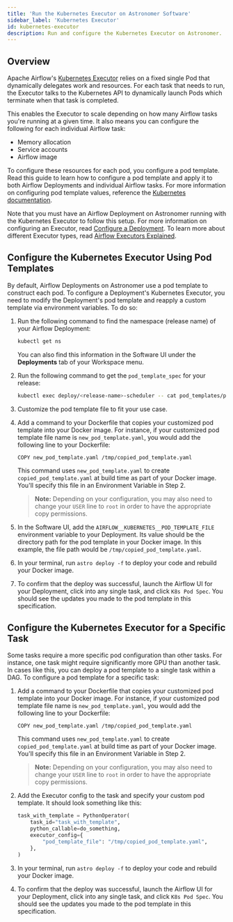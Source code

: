 ```yaml
---
title: 'Run the Kubernetes Executor on Astronomer Software'
sidebar_label: 'Kubernetes Executor'
id: kubernetes-executor
description: Run and configure the Kubernetes Executor on Astronomer.
---
```


## Overview

Apache Airflow's [Kubernetes Executor](https://airflow.apache.org/docs/apache-airflow/stable/executor/kubernetes.html) relies on a fixed single Pod that dynamically delegates work and resources. For each task that needs to run, the Executor talks to the Kubernetes API to dynamically launch Pods which terminate when that task is completed.

This enables the Executor to scale depending on how many Airflow tasks you're running at a given time. It also means you can configure the following for each individual Airflow task:

- Memory allocation
- Service accounts
- Airflow image

To configure these resources for each pod, you configure a pod template. Read this guide to learn how to configure a pod template and apply it to both Airflow Deployments and individual Airflow tasks. For more information on configuring pod template values, reference the [Kubernetes documentation](https://kubernetes.io/docs/concepts/workloads/pods/#pod-templates).

Note that you must have an Airflow Deployment on Astronomer running with the Kubernetes Executor to follow this setup. For more information on configuring an Executor, read [Configure a Deployment](configure-deployment.md). To learn more about different Executor types, read [Airflow Executors Explained](https://www.astronomer.io/guides/airflow-executors-explained).

## Configure the Kubernetes Executor Using Pod Templates

By default, Airflow Deployments on Astronomer use a pod template to construct each pod. To configure a Deployment's Kubernetes Executor, you need to modify the Deployment's pod template and reapply a custom template via environment variables. To do so:

1. Run the following command to find the namespace (release name) of your Airflow Deployment:

    ```bash
    kubectl get ns
    ```

    You can also find this information in the Software UI under the **Deployments** tab of your Workspace menu.

2. Run the following command to get the `pod_template_spec` for your release:

    ```bash
    kubectl exec deploy/<release-name>-scheduler -- cat pod_templates/pod_template_file.yaml > new_pod_template_file.yaml
    ```

3. Customize the pod template file to fit your use case.
4. Add a command to your Dockerfile that copies your customized pod template into your Docker image. For instance, if your customized pod template file name is `new_pod_template.yaml`, you would add the following line to your Dockerfile:

    ```
    COPY new_pod_template.yaml /tmp/copied_pod_template.yaml
    ```

    This command uses `new_pod_template.yaml` to create `copied_pod_template.yaml` at build time as part of your Docker image. You'll specify this file in an Environment Variable in Step 2.

    > **Note:** Depending on your configuration, you may also need to change your `USER` line to `root` in order to have the appropriate copy permissions.

5. In the Software UI, add the `AIRFLOW__KUBERNETES__POD_TEMPLATE_FILE` environment variable to your Deployment. Its value should be the directory path for the pod template in your Docker image. In this example, the file path would be `/tmp/copied_pod_template.yaml`.
6. In your terminal, run `astro deploy -f` to deploy your code and rebuild your Docker image.
7. To confirm that the deploy was successful, launch the Airflow UI for your Deployment, click into any single task, and click `K8s Pod Spec`. You should see the updates you made to the pod template in this specification.

## Configure the Kubernetes Executor for a Specific Task

Some tasks require a more specific pod configuration than other tasks. For instance, one task might require significantly more GPU than another task. In cases like this, you can deploy a pod template to a single task within a DAG. To configure a pod template for a specific task:

1. Add a command to your Dockerfile that copies your customized pod template into your Docker image. For instance, if your customized pod template file name is `new_pod_template.yaml`, you would add the following line to your Dockerfile:

    ```
    COPY new_pod_template.yaml /tmp/copied_pod_template.yaml
    ```

    This command uses `new_pod_template.yaml` to create `copied_pod_template.yaml` at build time as part of your Docker image. You'll specify this file in an Environment Variable in Step 2.

    > **Note:** Depending on your configuration, you may also need to change your `USER` line to `root` in order to have the appropriate copy permissions.

2. Add the Executor config to the task and specify your custom pod template. It should look something like this:

    ```python
    task_with_template = PythonOperator(
        task_id="task_with_template",
        python_callable=do_something,
        executor_config={
            "pod_template_file": "/tmp/copied_pod_template.yaml",
        },
    )
    ```

3. In your terminal, run `astro deploy -f` to deploy your code and rebuild your Docker image.
4. To confirm that the deploy was successful, launch the Airflow UI for your Deployment, click into any single task, and click `K8s Pod Spec`. You should see the updates you made to the pod template in this specification.
